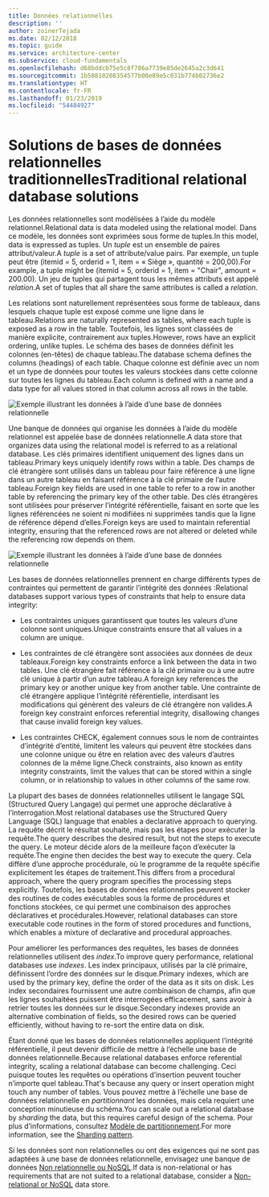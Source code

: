 ```yaml
---
title: Données relationnelles
description: ''
author: zoinerTejada
ms.date: 02/12/2018
ms.topic: guide
ms.service: architecture-center
ms.subservice: cloud-fundamentals
ms.openlocfilehash: d68bddcb75e5c8f786a7739e85de2645a2c3d641
ms.sourcegitcommit: 1b50810208354577b00e89e5c031b774b02736e2
ms.translationtype: HT
ms.contentlocale: fr-FR
ms.lasthandoff: 01/23/2019
ms.locfileid: "54484927"
---
```

# <a name="traditional-relational-database-solutions"></a><span data-ttu-id="bc4f3-102">Solutions de bases de données relationnelles traditionnelles</span><span class="sxs-lookup"><span data-stu-id="bc4f3-102">Traditional relational database solutions</span></span>

<span data-ttu-id="bc4f3-103">Les données relationnelles sont modélisées à l’aide du modèle relationnel.</span><span class="sxs-lookup"><span data-stu-id="bc4f3-103">Relational data is data modeled using the relational model.</span></span> <span data-ttu-id="bc4f3-104">Dans ce modèle, les données sont exprimées sous forme de tuples.</span><span class="sxs-lookup"><span data-stu-id="bc4f3-104">In this model, data is expressed as tuples.</span></span> <span data-ttu-id="bc4f3-105">Un *tuple* est un ensemble de paires attribut/valeur.</span><span class="sxs-lookup"><span data-stu-id="bc4f3-105">A *tuple* is a set of attribute/value pairs.</span></span> <span data-ttu-id="bc4f3-106">Par exemple, un tuple peut être (itemid = 5, orderid = 1, item = « Siège », quantité = 200,00).</span><span class="sxs-lookup"><span data-stu-id="bc4f3-106">For example, a tuple might be (itemid = 5, orderid = 1, item = "Chair", amount = 200.00).</span></span> <span data-ttu-id="bc4f3-107">Un jeu de tuples qui partagent tous les mêmes attributs est appelé *relation*.</span><span class="sxs-lookup"><span data-stu-id="bc4f3-107">A set of tuples that all share the same attributes is called a *relation*.</span></span>

<span data-ttu-id="bc4f3-108">Les relations sont naturellement représentées sous forme de tableaux, dans lesquels chaque tuple est exposé comme une ligne dans le tableau.</span><span class="sxs-lookup"><span data-stu-id="bc4f3-108">Relations are naturally represented as tables, where each tuple is exposed as a row in the table.</span></span> <span data-ttu-id="bc4f3-109">Toutefois, les lignes sont classées de manière explicite, contrairement aux tuples.</span><span class="sxs-lookup"><span data-stu-id="bc4f3-109">However, rows have an explicit ordering, unlike tuples.</span></span> <span data-ttu-id="bc4f3-110">Le schéma des bases de données définit les colonnes (en-têtes) de chaque tableau.</span><span class="sxs-lookup"><span data-stu-id="bc4f3-110">The database schema defines the columns (headings) of each table.</span></span> <span data-ttu-id="bc4f3-111">Chaque colonne est définie avec un nom et un type de données pour toutes les valeurs stockées dans cette colonne sur toutes les lignes du tableau.</span><span class="sxs-lookup"><span data-stu-id="bc4f3-111">Each column is defined with a name and a data type for all values stored in that column across all rows in the table.</span></span>

![Exemple illustrant les données à l’aide d’une base de données relationnelle](../images/example-relational.png)

<span data-ttu-id="bc4f3-113">Une banque de données qui organise les données à l’aide du modèle relationnel est appelée base de données relationnelle.</span><span class="sxs-lookup"><span data-stu-id="bc4f3-113">A data store that organizes data using the relational model is referred to as a relational database.</span></span> <span data-ttu-id="bc4f3-114">Les clés primaires identifient uniquement des lignes dans un tableau.</span><span class="sxs-lookup"><span data-stu-id="bc4f3-114">Primary keys uniquely identify rows within a table.</span></span> <span data-ttu-id="bc4f3-115">Des champs de clé étrangère sont utilisés dans un tableau pour faire référence à une ligne dans un autre tableau en faisant référence à la clé primaire de l’autre tableau.</span><span class="sxs-lookup"><span data-stu-id="bc4f3-115">Foreign key fields are used in one table to refer to a row in another table by referencing the primary key of the other table.</span></span> <span data-ttu-id="bc4f3-116">Des clés étrangères sont utilisées pour préserver l’intégrité référentielle, faisant en sorte que les lignes référencées ne soient ni modifiées ni supprimées tandis que la ligne de référence dépend d’elles.</span><span class="sxs-lookup"><span data-stu-id="bc4f3-116">Foreign keys are used to maintain referential integrity, ensuring that the referenced rows are not altered or deleted while the referencing row depends on them.</span></span>

![Exemple illustrant les données à l’aide d’une base de données relationnelle](../images/example-relational2.png)

<span data-ttu-id="bc4f3-118">Les bases de données relationnelles prennent en charge différents types de contraintes qui permettent de garantir l’intégrité des données :</span><span class="sxs-lookup"><span data-stu-id="bc4f3-118">Relational databases support various types of constraints that help to ensure data integrity:</span></span>

- <span data-ttu-id="bc4f3-119">Les contraintes uniques garantissent que toutes les valeurs d’une colonne sont uniques.</span><span class="sxs-lookup"><span data-stu-id="bc4f3-119">Unique constraints ensure that all values in a column are unique.</span></span>

- <span data-ttu-id="bc4f3-120">Les contraintes de clé étrangère sont associées aux données de deux tableaux.</span><span class="sxs-lookup"><span data-stu-id="bc4f3-120">Foreign key constraints enforce a link between the data in two tables.</span></span> <span data-ttu-id="bc4f3-121">Une clé étrangère fait référence à la clé primaire ou à une autre clé unique à partir d’un autre tableau.</span><span class="sxs-lookup"><span data-stu-id="bc4f3-121">A foreign key references the primary key or another unique key from another table.</span></span> <span data-ttu-id="bc4f3-122">Une contrainte de clé étrangère applique l’intégrité référentielle, interdisant les modifications qui génèrent des valeurs de clé étrangère non valides.</span><span class="sxs-lookup"><span data-stu-id="bc4f3-122">A foreign key constraint enforces referential integrity, disallowing changes that cause invalid foreign key values.</span></span>

- <span data-ttu-id="bc4f3-123">Les contraintes CHECK, également connues sous le nom de contraintes d’intégrité d’entité, limitent les valeurs qui peuvent être stockées dans une colonne unique ou être en relation avec des valeurs d’autres colonnes de la même ligne.</span><span class="sxs-lookup"><span data-stu-id="bc4f3-123">Check constraints, also known as entity integrity constraints, limit the values that can be stored within a single column, or in relationship to values in other columns of the same row.</span></span>

<span data-ttu-id="bc4f3-124">La plupart des bases de données relationnelles utilisent le langage SQL (Structured Query Langage) qui permet une approche déclarative à l’interrogation.</span><span class="sxs-lookup"><span data-stu-id="bc4f3-124">Most relational databases use the Structured Query Language (SQL) language that enables a declarative approach to querying.</span></span> <span data-ttu-id="bc4f3-125">La requête décrit le résultat souhaité, mais pas les étapes pour exécuter la requête.</span><span class="sxs-lookup"><span data-stu-id="bc4f3-125">The query describes the desired result, but not the steps to execute the query.</span></span> <span data-ttu-id="bc4f3-126">Le moteur décide alors de la meilleure façon d’exécuter la requête.</span><span class="sxs-lookup"><span data-stu-id="bc4f3-126">The engine then decides the best way to execute the query.</span></span> <span data-ttu-id="bc4f3-127">Cela diffère d’une approche procédurale, où le programme de la requête spécifie explicitement les étapes de traitement.</span><span class="sxs-lookup"><span data-stu-id="bc4f3-127">This differs from a procedural approach, where the query program specifies the processing steps explicitly.</span></span> <span data-ttu-id="bc4f3-128">Toutefois, les bases de données relationnelles peuvent stocker des routines de codes exécutables sous la forme de procédures et fonctions stockées, ce qui permet une combinaison des approches déclaratives et procédurales.</span><span class="sxs-lookup"><span data-stu-id="bc4f3-128">However, relational databases can store executable code routines in the form of stored procedures and functions, which enables a mixture of declarative and procedural approaches.</span></span>

<span data-ttu-id="bc4f3-129">Pour améliorer les performances des requêtes, les bases de données relationnelles utilisent des *index*.</span><span class="sxs-lookup"><span data-stu-id="bc4f3-129">To improve query performance, relational databases use *indexes*.</span></span> <span data-ttu-id="bc4f3-130">Les index principaux, utilisés par la clé primaire, définissent l’ordre des données sur le disque.</span><span class="sxs-lookup"><span data-stu-id="bc4f3-130">Primary indexes, which are used by the primary key, define the order of the data as it sits on disk.</span></span> <span data-ttu-id="bc4f3-131">Les index secondaires fournissent une autre combinaison de champs, afin que les lignes souhaitées puissent être interrogées efficacement, sans avoir à retrier toutes les données sur le disque.</span><span class="sxs-lookup"><span data-stu-id="bc4f3-131">Secondary indexes provide an alternative combination of fields, so the desired rows can be queried efficiently, without having to re-sort the entire data on disk.</span></span>

<span data-ttu-id="bc4f3-132">Étant donné que les bases de données relationnelles appliquent l’intégrité référentielle, il peut devenir difficile de mettre à l’échelle une base de données relationnelle.</span><span class="sxs-lookup"><span data-stu-id="bc4f3-132">Because relational databases enforce referential integrity, scaling a relational database can become challenging.</span></span> <span data-ttu-id="bc4f3-133">Ceci puisque toutes les requêtes ou opérations d’insertion peuvent toucher n’importe quel tableau.</span><span class="sxs-lookup"><span data-stu-id="bc4f3-133">That's because any query or insert operation might touch any number of tables.</span></span> <span data-ttu-id="bc4f3-134">Vous pouvez mettre à l’échelle une base de données relationnelle en *partitionnant* les données, mais cela requiert une conception minutieuse du schéma.</span><span class="sxs-lookup"><span data-stu-id="bc4f3-134">You can scale out a relational database by *sharding* the data, but this requires careful design of the schema.</span></span> <span data-ttu-id="bc4f3-135">Pour plus d’informations, consultez [Modèle de partitionnement](../../patterns/sharding.md).</span><span class="sxs-lookup"><span data-stu-id="bc4f3-135">For more information, see the [Sharding pattern](../../patterns/sharding.md).</span></span>

<span data-ttu-id="bc4f3-136">Si les données sont non relationnelles ou ont des exigences qui ne sont pas adaptées à une base de données relationnelle, envisagez une banque de données [Non relationnelle ou NoSQL](../big-data/non-relational-data.md).</span><span class="sxs-lookup"><span data-stu-id="bc4f3-136">If data is non-relational or has requirements that are not suited to a relational database, consider a [Non-relational or NoSQL](../big-data/non-relational-data.md) data store.</span></span>
